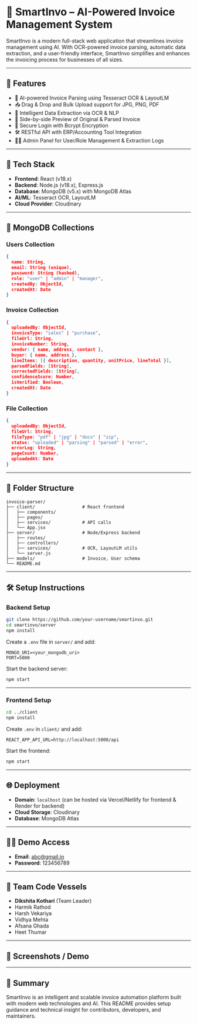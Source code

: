 # 🧾 SmartInvo – AI-Powered Invoice Management System

SmartInvo is a modern full-stack web application that streamlines invoice management using AI. With OCR-powered invoice parsing, automatic data extraction, and a user-friendly interface, SmartInvo simplifies and enhances the invoicing process for businesses of all sizes.

---

## 🚀 Features

- 🤖 AI-powered Invoice Parsing using Tesseract OCR & LayoutLM
- 📥 Drag & Drop and Bulk Upload support for JPG, PNG, PDF
- 🔎 Intelligent Data Extraction via OCR & NLP
- 🧾 Side-by-side Preview of Original & Parsed Invoice
- 🔐 Secure Login with Bcrypt Encryption
- 🛠️ RESTful API with ERP/Accounting Tool Integration
- 🧑‍💼 Admin Panel for User/Role Management & Extraction Logs

---

## 🧠 Tech Stack

- **Frontend**: React (v18.x)
- **Backend**: Node.js (v18.x), Express.js
- **Database**: MongoDB (v5.x) with MongoDB Atlas
- **AI/ML**: Tesseract OCR, LayoutLM
- **Cloud Provider**: Cloudinary

---

## 🧾 MongoDB Collections

### Users Collection
```json
{
  name: String,
  email: String (unique),
  password: String (hashed),
  role: "user" | "admin" | "manager",
  createdBy: ObjectId,
  createdAt: Date
}
````

### Invoice Collection

```json
{
  uploadedBy: ObjectId,
  invoiceType: "sales" | "purchase",
  fileUrl: String,
  invoiceNumber: String,
  vendor: { name, address, contact },
  buyer: { name, address },
  lineItems: [{ description, quantity, unitPrice, lineTotal }],
  parsedFields: [String],
  correctedFields: [String],
  confidenceScore: Number,
  isVerified: Boolean,
  createdAt: Date
}
```

### File Collection

```json
{
  uploadedBy: ObjectId,
  fileUrl: String,
  fileType: "pdf" | "jpg" | "docx" | "zip",
  status: "uploaded" | "parsing" | "parsed" | "error",
  errorLog: String,
  pageCount: Number,
  uploadedAt: Date
}
```

---

## 📂 Folder Structure

```
invoice-parser/
├── client/                  # React frontend
│   ├── components/
│   ├── pages/
│   ├── services/            # API calls
│   └── App.jsx
├── server/                  # Node/Express backend
│   ├── routes/
│   ├── controllers/
│   ├── services/            # OCR, LayoutLM utils
│   └── server.js
├── models/                  # Invoice, User schema
└── README.md
```

---

## 🛠️ Setup Instructions

### Backend Setup

```bash
git clone https://github.com/your-username/smartinvo.git
cd smartinvo/server
npm install
```

Create a `.env` file in `server/` and add:

```
MONGO_URI=<your_mongodb_uri>
PORT=5000
```

Start the backend server:

```bash
npm start
```

---

### Frontend Setup

```bash
cd ../client
npm install
```

Create `.env` in `client/` and add:

```
REACT_APP_API_URL=http://localhost:5000/api
```

Start the frontend:

```bash
npm start
```

---

## 🌐 Deployment

* **Domain**: `localhost` (can be hosted via Vercel/Netlify for frontend & Render for backend)
* **Cloud Storage**: Cloudinary
* **Database**: MongoDB Atlas

---

## 👨‍💻 Demo Access

* **Email**: [abc@gmail.in](mailto:abc@gmail.in)
* **Password**: 123456789

---

## 👥 Team Code Vessels

* **Dikshita Kothari** (Team Leader)
* Harmik Rathod
* Harsh Vekariya
* Vidhya Mehta
* Afsana Ghada
* Heet Thumar

---

## 📸 Screenshots / Demo

<!-- Add screenshots or demo video links here if available -->

---

## 📄 Summary

SmartInvo is an intelligent and scalable invoice automation platform built with modern web technologies and AI. This README provides setup guidance and technical insight for contributors, developers, and maintainers.


